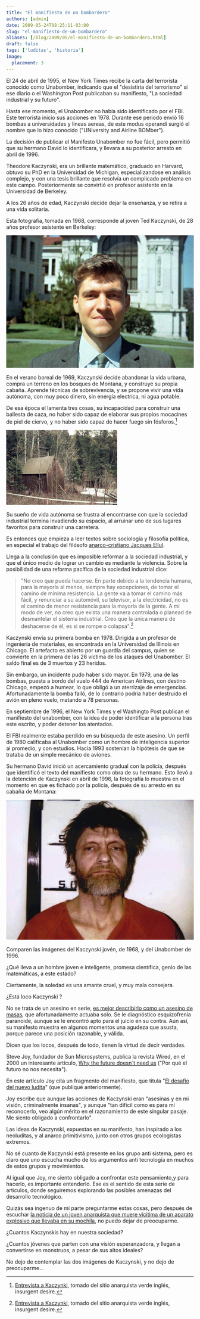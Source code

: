 ```yaml
---
title: "El manifiesto de un bombardero"
authors: [admin]
date: 2009-05-24T08:25:11-03:00
slug: "el-manifiesto-de-un-bombardero"
aliases: [/blog/2009/05/el-manifiesto-de-un-bombardero.html]
draft: false
tags: ['luditas', 'historia']
image:
  placement: 3
---
```

El 24 de abril de 1995, el New York Times recibe la carta del terrorista
conocido como Unabomber, indicando que el "desistiría del terrorismo"
si ese diario o el Washington Post publicaban su manifiesto, "La
sociedad industrial y su futuro".

Hasta ese momento, el Unabomber no había sido identificado por el FBI.
Este terrorista inicio sus acciones en 1978. Durante ese periodo envió
16 bombas a universidades y lineas aereas, de este modus operandi surgió
el nombre que lo hizo conocido ("UNiversity and Airline BOMber").

La decisión de publicar el Manifesto Unabomber no fue fácil, pero
permitió que su hermano David lo identificara, y llevara a su posterior
arresto en abril de 1996.

Theodore Kaczynski, era un brillante matemático, graduado en Harvard,
obtuvo su PhD en la Universidad de Michigan, especializandose en
análisis complejo, y con una tesis brillante que resolvía un complicado
problema en este campo. Posteriormente se convirtió en profesor
asistente en la Universidad de Berkeley.

A los 26 años de edad, Kaczynski decide dejar la enseñanza, y se retira
a una vida solitaria.

Esta fotografía, tomada en 1968, corresponde al joven Ted Kaczynski, de
28 años profesor asistente en Berkeley:

![](Young_theodore_kaczynski.jpeg)

En el verano boreal de 1969, Kaczynski decide abandonar la vida urbana,
compra un terreno en los bosques de Montana, y construye su propia
cabaña. Aprende técnicas de sobrevivencia, y se propone vivir una vida
autónoma, con muy poco dinero, sin energía electrica, ni agua potable.

De esa época el lamenta tres cosas, su incapacidad para construir una
ballesta de caza, no haber sido capaz de elaborar sus propios mocacines
de piel de ciervo, y no haber sido capaz de hacer fuego sin
fósforos.[^1]

![Unabomber-cabin.jpg](unabomber-cabin.jpg)

Su sueño de vida autónoma se frustra al encontrarse con que la sociedad
industrial termina invadiendo su espacio, al arruinar uno de sus lugares
favoritos para construir una carretera.

Es entonces que empieza a leer textos sobre sociología y filosofía
política, en especial el trabajo del filósofo [anarco-cristiano Jacques Ellul](http://flag.blackened.net/daver/anarchism/ellul/index.html).

Llega a la conclusión que es imposible reformar a la sociedad
industrial, y que el único medio de lograr un cambio es mediante la
violencia. Sobre la posibilidad de una reforma pacífica de la sociedad
industrial dice:

> "No creo que pueda hacerse. En parte debido a la tendencia humana,
> para la mayoría al menos, siempre hay excepciones, de tomar el camino
> de mínima resistencia. La gente va a tomar el camino más fácil, y
> renunciar a su automóvil, su televisor, a la electricidad, no es el
> camino de menor resistencia para la mayoría de la gente. A mi modo de
> ver, no creo que exista una manera controlada o planead de desmantelar
> el sistema industrial. Creo que la única manera de deshacerse de él,
> es si se rompe o colapsa".[^1]

Kaczynski envía su primera bomba en 1978. Dirigida a un profesor de
ingeniería de materiales, es encontrada en la Universidad de Illinois en
Chicago. El artefacto es abierto por un guardia del campus, quien se
convierte en la primera de las 26 víctima de los ataques del Unabomber.
El saldo final es de 3 muertos y 23 heridos.

Sin embargo, un incidente pudo haber sido mayor. En 1979, una de las
bombas, puesta a bordo del vuelo 444 de American Airlines, con destino
Chicago, empezó a humear, lo que obligó a un aterrizaje de emergencias.
Afortunadamente la bomba falló, de lo contrario podría haber destruido
el avión en pleno vuelo, matando a 78 personas.

En septiembre de 1996, el New York Times y el Washingto Post publican el
manifiesto del unabomber, con la idea de poder identificar a la persona
tras este escrito, y poder detener los atentados.

El FBI realmente estaba perdido en su búsqueda de este asesino. Un
perfil de 1980 calificaba al Unabomber como un hombre de inteligencia
superior al promedio, y con estudios. Hacia 1993 sostenían la hipótesis
de que se trataba de un simple mecánico de aviones.

Su hermano David inició un acercamiento gradual con la policía, después
que identificó el texto del manifiesto como obra de su hermano. Esto
llevó a la detención de Kaczynski en abril de 1996, la fotografía lo
muestra en el momento en que es fichado por la policía, después de su
arresto en su cabaña de Montana:

![Theodore\_Kaczynski.jpg](Theodore_Kaczynski.jpg)


Comparen las imágenes del Kaczynski jovén, de 1968, y del Unabomber de
1996.

¿Qué lleva a un hombre joven e inteligente, promesa científica, genio de
las matemáticas, a este estado?

Ciertamente, la soledad es una amante cruel, y muy mala consejera.

¿Está loco Kaczynski ?

No se trata de un asesino en serie, [es mejor describirlo como un
asesino de masas](http://www.salon.com/news/1997/11/14news.html), que
afortunadamente actuaba solo. Se le diagnóstico esquizofrenia paranoide,
aunque se le encontró apto para el juicio en su contra. Aún así, su
manifesto muestra en algunos momentos una agudeza que asusta, porque
parece una posición razonable, y válida.

Dicen que los locos, después de todo, tienen la virtud de decir
verdades.

Steve Joy, fundador de Sun Microsystems, publica la revista Wired, en el
2000 un interesante artículo, [Why the future doesn´t need
us](http://www.wired.com/wired/archive/8.04/joy_pr.html) ("Por qué el
futuro no nos necesita").

En este artículo Joy cita un fragmento del manifiesto, que titula 
"[El desafío del nuevo ludita](/2009/05/el-desafio-del-nuevo-ludita.html)"
(que publiqué anteriormente).

Joy escribe que aunque las acciones de Kaczynski eran "asesinas y en mi
visión, criminalmente insanas", y aunque "tan dificil como es para mi
reconocerlo, veo algún mérito en el razonamiento de este singular
pasaje. Me siento obligado a confrontarlo".

Las ideas de Kaczynski, expuestas en su manifesto, han inspirado a los
neoluditas, y al anarco primitivismo, junto con otros grupos ecologistas
extremos.

No sé cuanto de Kaczynski está presente en los grupo anti sistema, pero
es claro que uno escucha mucho de los argumentos anti tecnología en
muchos de estos grupos y movimientos.

Al igual que Joy, me siento obligado a confrontar este pensamiento,y
para hacerlo, es importante entenderlo. Ese es el sentido de esta serie
de artículos, donde seguiremos explorando las posibles amenazas del
desarrollo tecnológico.

Quizás sea ingenuo de mi parte preguntarme estas cosas, pero después de
escuchar [la noticia de un joven anarquista que muere vícitima de un
aparato explosivo que llevaba en su mochila](http://www.cooperativa.cl/joven-fallecido-en-explosion-era-buscado-por-bombazos/prontus_nots/2009-05-22/121823.html),
no puedo dejar de preocuparme.

¿Cuantos Kaczynskis hay en nuestra sociedad?

¿Cuantos jóvenes que parten con una visión esperanzadora, y llegan a
convertirse en monstruos, a pesar de sus altos ideales?

No dejo de contemplar las dos imágenes de Kaczynski, y no dejo de
preocuparme\...

[^1]: [Entrevista a
Kaczynki](http://www.insurgentdesire.org.uk/tedk.htm), tomado del sitio
anarquista verde inglés, insurgent desire.
